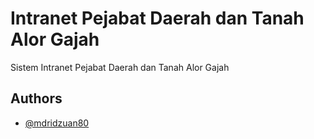 
# Intranet Pejabat Daerah dan Tanah Alor Gajah

Sistem Intranet Pejabat Daerah dan Tanah Alor Gajah


## Authors

- [@mdridzuan80](https://github.com/mdridzuan80)
